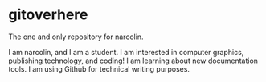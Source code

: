 # gitoverhere
The one and only repository for narcolin.

I am narcolin, and I am a student.
I am interested in computer graphics, publishing technology, and coding!
I am learning about new documentation tools.
I am using Github for technical writing purposes.
